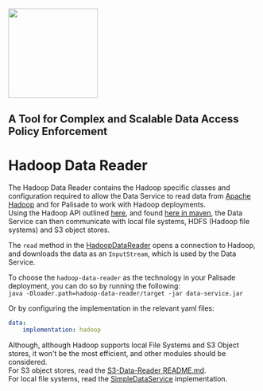 <!---
Copyright 2018-2021 Crown Copyright

Licensed under the Apache License, Version 2.0 (the "License");
you may not use this file except in compliance with the License.
You may obtain a copy of the License at

  http://www.apache.org/licenses/LICENSE-2.0

Unless required by applicable law or agreed to in writing, software
distributed under the License is distributed on an "AS IS" BASIS,
WITHOUT WARRANTIES OR CONDITIONS OF ANY KIND, either express or implied.
See the License for the specific language governing permissions and
limitations under the License.
--->

# <img src="..logos/logo.svg" width="180">

## A Tool for Complex and Scalable Data Access Policy Enforcement

# Hadoop Data Reader

The Hadoop Data Reader contains the Hadoop specific classes and configuration required to allow the Data Service to read data from [Apache Hadoop](https://hadoop.apache.org/) and for Palisade to work with Hadoop deployments.  
Using the Hadoop API outlined [here](https://hadoop.apache.org/docs/current/hadoop-project-dist/hadoop-common/FileSystemShell.html), and found [here in maven](https://mvnrepository.com/artifact/org.apache.hadoop/hadoop-common), the Data Service can then communicate with local file systems, HDFS (Hadoop file systems) and S3 object stores.

The `read` method in the [HadoopDataReader](src/main/java/uk/gov/gchq/palisade/service/data/hadoop/HadoopDataReader.java) opens a connection to Hadoop, and downloads the data as an `InputStream`, which is used by the Data Service.

To choose the `hadoop-data-reader` as the technology in your Palisade deployment, you can do so by running the following:  
```java -Dloader.path=hadoop-data-reader/target -jar data-service.jar``` 

Or by configuring the implementation in the relevant yaml files:
```yaml
data:
    implementation: hadoop
```

Although, although Hadoop supports local File Systems and S3 Object stores, it won't be the most efficient, and other modules should be considered.  
For S3 object stores, read the [S3-Data-Reader README.md](../s3-data-reader/README.md).  
For local file systems, read the [SimpleDataService](https://github.com/gchq/Palisade-services/blob/develop/data-service/src/main/java/uk/gov/gchq/palisade/service/data/service/reader/SimpleDataReader.java) implementation. 
